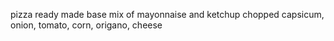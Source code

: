 pizza ready made base
mix of mayonnaise and ketchup
chopped capsicum, onion, tomato, corn, origano, cheese
